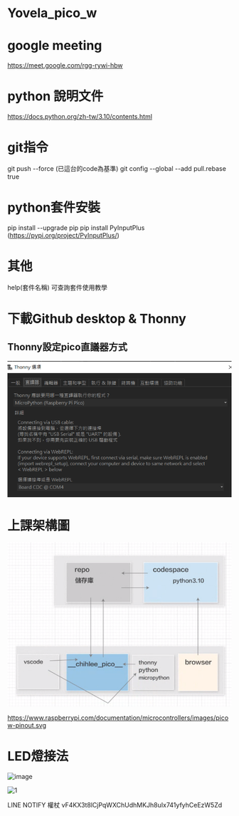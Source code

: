 # Yovela_pico_w


# google meeting 
 https://meet.google.com/rgg-rywi-hbw


 # python 說明文件
 https://docs.python.org/zh-tw/3.10/contents.html

 # git指令
 git push --force (已這台的code為基準)
 git config --global --add pull.rebase true

 # python套件安裝
 pip install --upgrade pip 
 pip install PyInputPlus (https://pypi.org/project/PyInputPlus/)

 # 其他
 help(套件名稱)  可查詢套件使用教學

 # 下載Github desktop & Thonny

## Thonny設定pico直議器方式

![Thonny直議器設定](image-2.png)

# 上課架構圖

![上課架構圖](image-1.png)


 https://www.raspberrypi.com/documentation/microcontrollers/images/picow-pinout.svg

# LED燈接法  

![image](https://github.com/yovelachou/Yovela_pico_w/assets/42538114/49091cac-bd99-4c2a-8186-e83844619ad8)


![1](https://github.com/yovelachou/Yovela_pico_w/assets/42538114/fee9a499-425a-447d-b5d3-70f022f8baa2)


LINE NOTIFY 權杖
vF4KX3t8lCjPqWXChUdhMKJh8uIx741yfyhCeEzW5Zd

